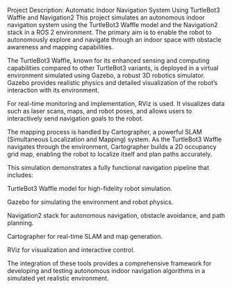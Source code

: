 Project Description: Automatic Indoor Navigation System Using TurtleBot3 Waffle and Navigation2
This project simulates an autonomous indoor navigation system using the TurtleBot3 Waffle model and the Navigation2 stack in a ROS 2 environment. The primary aim is to enable the robot to autonomously explore and navigate through an indoor space with obstacle awareness and mapping capabilities.

The TurtleBot3 Waffle, known for its enhanced sensing and computing capabilities compared to other TurtleBot3 variants, is deployed in a virtual environment simulated using Gazebo, a robust 3D robotics simulator. Gazebo provides realistic physics and detailed visualization of the robot’s interaction with its environment.

For real-time monitoring and implementation, RViz is used. It visualizes data such as laser scans, maps, and robot poses, and allows users to interactively send navigation goals to the robot.

The mapping process is handled by Cartographer, a powerful SLAM (Simultaneous Localization and Mapping) system. As the TurtleBot3 Waffle navigates through the environment, Cartographer builds a 2D occupancy grid map, enabling the robot to localize itself and plan paths accurately.

This simulation demonstrates a fully functional navigation pipeline that includes:

TurtleBot3 Waffle model for high-fidelity robot simulation.

Gazebo for simulating the environment and robot physics.

Navigation2 stack for autonomous navigation, obstacle avoidance, and path planning.

Cartographer for real-time SLAM and map generation.

RViz for visualization and interactive control.

The integration of these tools provides a comprehensive framework for developing and testing autonomous indoor navigation algorithms in a simulated yet realistic environment.
